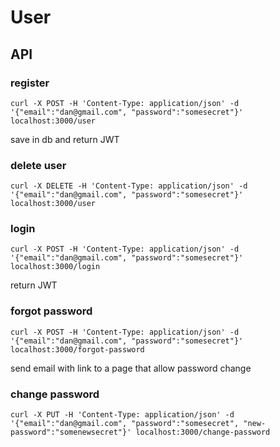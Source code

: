 # User

## API

### register
```
curl -X POST -H 'Content-Type: application/json' -d '{"email":"dan@gmail.com", "password":"somesecret"}' localhost:3000/user
```
save in db and return JWT

### delete user
```
curl -X DELETE -H 'Content-Type: application/json' -d '{"email":"dan@gmail.com", "password":"somesecret"}' localhost:3000/user
```

### login
```
curl -X POST -H 'Content-Type: application/json' -d '{"email":"dan@gmail.com", "password":"somesecret"}' localhost:3000/login
```
return JWT

### forgot password
```
curl -X POST -H 'Content-Type: application/json' -d '{"email":"dan@gmail.com", "password":"somesecret"}' localhost:3000/forgot-password
```
send email with link to a page that allow password change

### change password
```
curl -X PUT -H 'Content-Type: application/json' -d '{"email":"dan@gmail.com", "password":"somesecret", "new-password":"somenewsecret"}' localhost:3000/change-password
```

